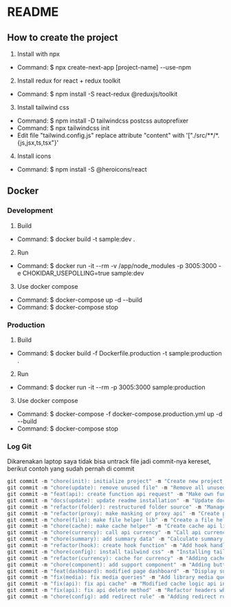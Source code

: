 # README

## How to create the project
1. Install with npx
- Command: $ npx create-next-app [project-name] --use-npm
2. Install redux for react + redux toolkit
- Command: $ npm install -S react-redux @reduxjs/toolkit
3. Install tailwind css
- Command: $ npm install -D tailwindcss postcss autoprefixer
- Command: $ npx tailwindcss init
- Edit file "tailwind.config.js" replace attribute "content" with '["./src/**/*.{js,jsx,ts,tsx"}'
4. Install icons
- Command: $ npm install -S @heroicons/react

## Docker
### Development
1. Build
- Command: $ docker build -t sample:dev .
2. Run
- Command: $ docker run -it --rm -v /app/node_modules -p 3005:3000 -e CHOKIDAR_USEPOLLING=true sample:dev
3. Use docker compose
- Command: $ docker-compose up -d --build
- Command: $ docker-compose stop
### Production
1. Build
- Command: $ docker build -f Dockerfile.production -t sample:production .
2. Run
- Command: $ docker run -it --rm -p 3005:3000 sample:production
3. Use docker compose
- Command: $ docker-compose -f docker-compose.production.yml up -d --build
- Command: $ docker-compose stop

### Log Git
Dikarenakan laptop saya tidak bisa untrack file jadi commit-nya kereset, berikut contoh yang sudah pernah di commit
```javascript
git commit -m "chore(init): initialize project" -m "Create new project file"
git commit -m "chore(update): remove unused file" -m "Remove all unused file at template"
git commit -m "feat(api): create function api request" -m "Make own function request api and testing"
git commit -m "docs(update): update readme installation" -m "Update document for readme markdown, to explain the project installation"
git commit -m "refactor(folder): restructured folder source" -m "Manage folder sources, make work easier"
git commit -m "refactor(proxy): make masking or proxy api" -m "Create proxy api from steinhq with api custom library + create a env file"
git commit -m "chore(file): make file helper lib" -m "Create a file helper library support read and write a file"
git commit -m "chore(cache): make cache helper" -m "Create cache api library"
git commit -m "chore(currency): call api currency" -m "Call api currency external library + implemet at list of price"
git commit -m "chore(summary): add summary data" -m "Calculate summary / aggregate of price lists"
git commit -m "refactor(hook): create hook function" -m "Add hook handler for client side"
git commit -m "chore(config): install tailwind css" -m "Installing tailwind css and config"
git commit -m "refactor(currency): cache for currency" -m "Adding cache for currency api"
git commit -m "chore(component): add support component" -m "Adding button, input, and modal component"
git commit -m "feat(dashboard): modified page dashboard" -m "Display summary data to dashboard"
git commit -m "fix(media): fix media queries" -m "Add library media queries to handle client + server side render"
git commit -m "fix(api): fix api cache" -m "Modified cache logic api internal"
git commit -m "fix(api): fix api delete method" -m "Refactor headers when delete request"
git commit -m "chore(config): add redirect rule" -m "Adding redirect rule at public folder"
```